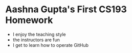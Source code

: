 # Aashna Gupta's First CS193 Homework

- I enjoy the teaching style
- the instructors are fun
- I get to learn how to operate GitHub
